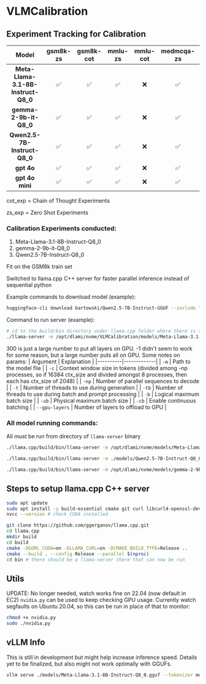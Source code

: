 # VLMCalibration

## Experiment Tracking for Calibration

| **Model**                     | **gsm8k-zs** | **gsm8k-cot** | **mmlu-zs** | **mmlu-cot** | **medmcqa-zs** | **medmcqa-cot** | **simpleqa-zs** | **simpleqa-cot** |
|:----------------------------------:|:---------:|:-------------:|:--------:|:------------:|:-------------:|:---------------:|:-------------:|:---------------:|
| **Meta-Llama-3.1-8B-Instruct-Q8_0**|     ✅    |       ✅      |     ✅   |      ❌      |       ✅      |        ❌       |       ✅      |        ✅       |
| **gemma-2-9b-it-Q8_0**             |     ✅    |       ✅      |     ✅   |      ❌      |       ✅      |        ❌       |       ✅      |        ✅       |
| **Qwen2.5-7B-Instruct-Q8_0**       |     ✅    |       ✅      |     ✅   |      ❌      |       ✅      |        ❌       |       ✅      |        ✅       |
| **gpt 4o**                         |     ✅    |       ✅      |     ✅   |      ❌      |       ✅      |        ✅       |       ✅      |        ✅       |
| **gpt 4o mini**                    |     ✅    |       ✅      |     ✅   |      ❌      |       ✅      |        ✅       |       ✅      |        ✅       |


cot_exp = Chain of Thought Experiments

zs_exp = Zero Shot Experiments

### Calibration Experiments conducted:

1. Meta-Llama-3.1-8B-Instruct-Q8_0
2. gemma-2-9b-it-Q8_0
3. Qwen2.5-7B-Instruct-Q8_0

Fit on the GSM8k train set

Switched to llama.cpp C++ server for faster parallel inference instead of sequential python

Example commands to download model (example):
```bash
huggingface-cli download bartowski/Qwen2.5-7B-Instruct-GGUF --include "Qwen2.5-7B-Instruct-Q8_0.gguf" --local-dir ./models
```

Command to run server (example):
```bash
# cd to the build/bin directory under llama.cpp folder where there is the llama-server binary, see setup below
./llama-server -m /opt/dlami/nvme/VLMCalibration/models/Meta-Llama-3.1-8B-Instruct-Q8_0.gguf -c 16384 -np 8 -t 8 -tb 8 -b 4096 -ub 2048 -cb --gpu-layers 300
```

300 is just a large number to put all layers on GPU. -1 didn't seem to work for some reason, but a large number puts all on GPU. Some notes on params:
| Argument | Explanation |
|----------|-------------|
| `-m` | Path to the model file |
| `-c` | Context window size in tokens (divided among -np processes, so if 16384 ctx_size and divided amongst 8 processes, then each has ctx_size of 2048) |
| `-np` | Number of parallel sequences to decode |
| `-t` | Number of threads to use during generation |
| `-tb` | Number of threads to use during batch and prompt processing |
| `-b` | Logical maximum batch size |
| `-ub` | Physical maximum batch size |
| `-cb` | Enable continuous batching |
| `--gpu-layers` | Number of layers to offload to GPU |

### All model running commands:
All must be run from directory of `llama-server` binary

```bash
./llama.cpp/build/bin/llama-server -m /opt/dlami/nvme/models/Meta-Llama-3.1-8B-Instruct-Q8_0.gguf -c 32768 -np 16 -t 10 -tb 10 -b 4096 -ub 2048 -cb --gpu-layers 300 # Llama

./llama.cpp/build/bin/llama-server -m ./models/Qwen2.5-7B-Instruct-Q8_0.gguf -c 16384 -np 8 -t 6 -b 8192 -ub 8192 -cb --gpu-layers 300 --port 8000 # Qwen

./llama.cpp/build/bin/llama-server -m /opt/dlami/nvme/models/gemma-2-9b-it-Q8_0.gguf -c 24576 -np 12 -t 10 -tb 10 -b 4096 -ub 2048 -cb --gpu-layers 300 # Gemma
```



## Steps to setup llama.cpp C++ server
```bash
sudo apt update
sudo apt install -y build-essential cmake git curl libcurl4-openssl-dev
nvcc --version # check CUDA installed
```

```bash
git clone https://github.com/ggerganov/llama.cpp.git
cd llama.cpp
mkdir build
cd build
cmake -DGGML_CUDA=on -DLLAMA_CURL=on -DCMAKE_BUILD_TYPE=Release ..
cmake --build . --config Release --parallel $(nproc)
cd bin # there should be a llama-server there that can now be run
```

## Utils
UPDATE: No longer needed, watch works fine on 22.04 (now default in EC2)
`nvidia.py` can be used to keep checking GPU usage. Currently watch segfaults on Ubuntu 20.04, so this can be run in place of that to monitor:

```bash
chmod +x nvidia.py
sudo ./nvidia.py
```

## vLLM Info
This is still in development but might help increase inference speed. Details yet to be finalized, but also might not work optimally with GGUFs.
```bash
vllm serve ./models/Meta-Llama-3.1-8B-Instruct-Q8_0.gguf --tokenizer meta-llama/Llama-3.1-8B-Instruct --trust-remote-code --max-model-len 4096 --host localhost --port 8080 --max-num-batched-tokens 8192
```


